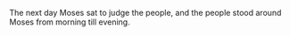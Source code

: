 The next day Moses sat to judge the people, and the people stood around Moses from morning till evening.
